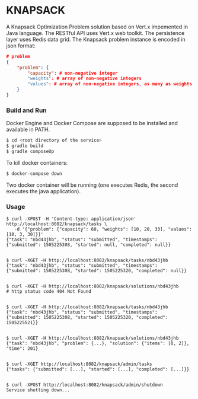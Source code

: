 # KNAPSACK #

A Knapsack Optimization Problem solution based on Vert.x impemented in Java language. 
The RESTful API uses Vert.x web toolkit.
The persistence layer uses Redis data grid.
The Knapsack problem instance is encoded in json format:
```json
# problem
{
    "problem": {
        "capacity": # non-negative integer
        "weights": # array of non-negative integers
        "values": # array of non-negative integers, as many as weights
    }
}
```

### Build and Run ###
Docker Engine and Docker Compose are supposed to be installed and available in PATH.

```bash
$ cd <root directory of the service>
$ gradle build
$ gradle composeUp
```
To kill docker containers:
```bash
$ docker-compose down
```
Two docker container will be running (one executes Redis, the second executes the java application).

### Usage ###

```
$ curl -XPOST -H 'Content-type: application/json' http://localhost:8082/knapsack/tasks \
   -d '{"problem": {"capacity": 60, "weights": [10, 20, 33], "values": [10, 3, 30]}}'
{"task": "nbd43jhb", "status": "submitted", "timestamps": {"submitted": 1505225308, "started": null, "completed": null}}


$ curl -XGET -H http://localhost:8082/knapsack/tasks/nbd43jhb
{"task": "nbd43jhb", "status": "submitted", "timestamps": {"submitted": 1505225308, "started": 1505225320, "completed": null}}


$ curl -XGET -H http://localhost:8082/knapsack/solutions/nbd43jhb
# http status code 404 Not Found


$ curl -XGET -H http://localhost:8082/knapsack/tasks/nbd43jhb
{"task": "nbd43jhb", "status": "submitted", "timestamps": {"submitted": 1505225308, "started": 1505225320, "completed": 1505225521}}


$ curl -XGET -H http://localhost:8082/knapsack/solutions/nbd43jhb
{"task": "nbd43jhb", "problem": {...}, "solution": {"items": [0, 2]}, "time": 201}


$ curl -XGET http://localhost:8082/knapsack/admin/tasks
{"tasks": {"submitted": [...], "started": [...], "completed": [...]}}


$ curl -XPOST http://localhost:8082/knapsack/admin/shutdown
Service shutting down...
```

